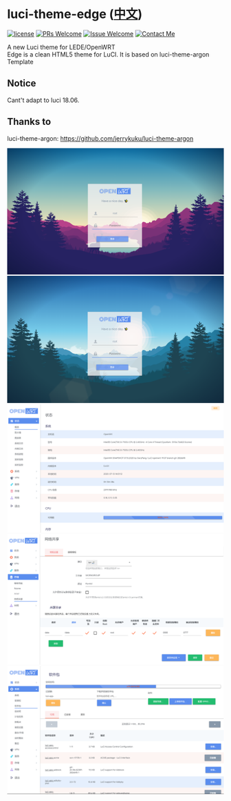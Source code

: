 # luci-theme-edge ([中文](/README_ZH.md))

[1]: https://img.shields.io/badge/license-MIT-brightgreen.svg
[2]: /LICENSE
[3]: https://img.shields.io/badge/PRs-welcome-brightgreen.svg
[4]: https://github.com/https://github.com/garypang13/luci-theme-edge/pulls
[5]: https://img.shields.io/badge/Issues-welcome-brightgreen.svg
[6]: https://github.com/https://github.com/garypang13/luci-theme-edge/issues/new
[7]: https://img.shields.io/badge/release-v2.1-blue.svg?
[10]: https://img.shields.io/badge/Contact-telegram-blue
[11]: https://t.me/openwrt_nginx
[![license][1]][2]
[![PRs Welcome][3]][4]
[![Issue Welcome][5]][6]
[![Contact Me][10]][11]



A new Luci theme for LEDE/OpenWRT  
Edge is a clean HTML5 theme for LuCI. It is based on luci-theme-argon Template  

## Notice
Cant't adapt to luci 18.06.  

## Thanks to 
luci-theme-argon: https://github.com/jerrykuku/luci-theme-argon

![](/Screenshots/1.png)
![](/Screenshots/2.png)
![](/Screenshots/3.png)
![](/Screenshots/4.png)
![](/Screenshots/5.png)
